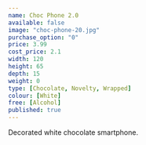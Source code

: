```yaml
---
name: Choc Phone 2.0
available: false
image: "choc-phone-20.jpg"
purchase_option: "0"
price: 3.99
cost_price: 2.1
width: 120
height: 65
depth: 15
weight: 0
type: [Chocolate, Novelty, Wrapped]
colour: [White]
free: [Alcohol]
published: true
---
```

Decorated white chocolate smartphone.